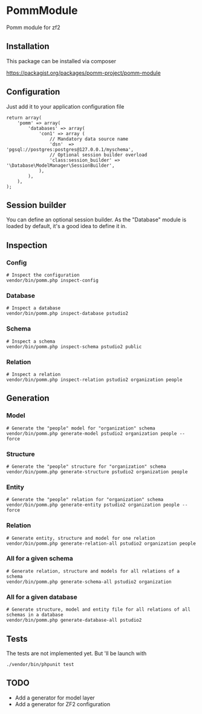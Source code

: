 PommModule
==========

Pomm module for zf2

Installation
------------

This package can be installed via composer

   https://packagist.org/packages/pomm-project/pomm-module

Configuration
-------------

Just add it to your application configuration file

```
return array(
    'pomm' => array(
        'databases' => array(
            'con1' => array (
                // Mandatory data source name
                'dsn'  => 'pgsql://postgres:postgres@127.0.0.1/myschema',
                // Optional session builder overload
                'class:session_builder' => '\Database\ModelManager\SessionBuilder',
            ),
        ),
    ),
);
```

Session builder
---------------
You can define an optional session builder. As the "Database" module is loaded by default, it's a good idea to define it in.

Inspection
----------

### Config

```
# Inspect the configuration
vendor/bin/pomm.php inspect-config
```

### Database

```
# Inspect a database 
vendor/bin/pomm.php inspect-database pstudio2
```

### Schema

```
# Inspect a schema
vendor/bin/pomm.php inspect-schema pstudio2 public
```

### Relation

```
# Inspect a relation
vendor/bin/pomm.php inspect-relation pstudio2 organization people
```

Generation
----------

### Model

```
# Generate the "people" model for "organization" schema
vendor/bin/pomm.php generate-model pstudio2 organization people --force
```

### Structure

```
# Generate the "people" structure for "organization" schema
vendor/bin/pomm.php generate-structure pstudio2 organization people
```

### Entity

```
# Generate the "people" relation for "organization" schema
vendor/bin/pomm.php generate-entity pstudio2 organization people --force
```

### Relation

```
# Generate entity, structure and model for one relation
vendor/bin/pomm.php generate-relation-all pstudio2 organization people
```

### All for a given schema

```
# Generate relation, structure and models for all relations of a schema
vendor/bin/pomm.php generate-schema-all pstudio2 organization
```

### All for a given database

```
# Generate structure, model and entity file for all relations of all schemas in a database
vendor/bin/pomm.php generate-database-all pstudio2
```

Tests
-----

The tests are not implemented yet.
But 'll be launch with
```
./vendor/bin/phpunit test
```

TODO
----

- Add a generator for model layer
- Add a generator for ZF2 configuration